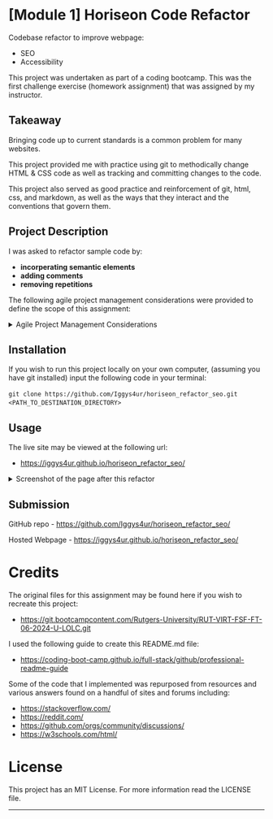 # [Module 1] Horiseon Code Refactor
Codebase refactor to improve webpage:
- SEO
- Accessibility

This project was undertaken as part of a coding bootcamp. This was the first challenge exercise (homework assignment) that was assigned by my instructor.

## Takeaway
Bringing code up to current standards is a common problem for many websites. 

This project provided me with practice using git to methodically change HTML & CSS code as well as tracking and committing changes to the code.

This project also served as good practice and reinforcement of git, html, css, and markdown, as well as the ways that they interact and the conventions that govern them.

## Project Description

I was asked to refactor sample code by:
- **incorperating semantic elements**
- **adding comments**
- **removing repetitions**

The following agile project management considerations were provided to define the scope of this assignment:

<details>
  <summary>Agile Project Management Considerations</summary>

### 1. User Story:

    AS A marketing agency
    I WANT a codebase that follows accessibility standards
    SO THAT our own site is optimized for search engines

### 2. Acceptance Criteria:

    GIVEN a webpage meets accessibility standards
    WHEN I view the source code
    THEN I find semantic HTML elements
    WHEN I view the structure of the HTML elements
    THEN I find that the elements follow a logical structure independent of styling and positioning
    WHEN I view the image elements
    THEN I find accessible alt attributes
    WHEN I view the heading attributes
    THEN they fall in sequential order
    WHEN I view the title element
    THEN I find a concise, descriptive title

### 3. Mockup:

    This layout is designed for "desktop", so you may notice that some of 
    the elements don't look like the Mock-Up when viewed at a resolution 
    smaller than 768px. In future lessons, you will learn how to make 
    elements "responsive" so that your web application is optimized for any 
    screen size. The following image shows the web application's appearance 
    and functionality:

<details>
  <summary>Provided Mockup Screenshot</summary>

![Alt text](./assets/images/01-html-css-git-homework-demo.png)
  
</details>

### 4. Instructions for Submission:

    You are required to submit BOTH of the following for review:

    - The URL of the deployed application.

    - The URL of the GitHub repository that contains your code. Give the
    repository a unique name and include a README file that describes the 
    project.
    
</details>

## Installation
If you wish to run this project locally on your own computer, (assuming you have git installed) input the following code in your terminal:

`git clone https://github.com/Iggys4ur/horiseon_refactor_seo.git <PATH_TO_DESTINATION_DIRECTORY>`

## Usage
The live site may be viewed at the following url:

- https://iggys4ur.github.io/horiseon_refactor_seo/

<details>
  <summary>Screenshot of the page after this refactor</summary>
    
![Alt text](./assets/images/final-result.png)
  
</details>

## Submission
GitHub repo
    - https://github.com/Iggys4ur/horiseon_refactor_seo/

Hosted Webpage
    - https://iggys4ur.github.io/horiseon_refactor_seo/

# Credits
The original files for this assignment may be found here if you wish to recreate this project:
- https://git.bootcampcontent.com/Rutgers-University/RUT-VIRT-FSF-FT-06-2024-U-LOLC.git

I used the following guide to create this README.md file:
- https://coding-boot-camp.github.io/full-stack/github/professional-readme-guide

Some of the code that I implemented was repurposed from resources and various answers found on a handful of sites and forums including:

- https://stackoverflow.com/
- https://reddit.com/
- https://github.com/orgs/community/discussions/
- https://w3schools.com/html/

# License
This project has an MIT License. For more information read the LICENSE file.

---